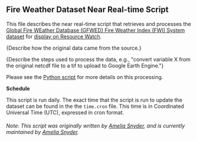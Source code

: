## Fire Weather Dataset Near Real-time Script
This file describes the near real-time script that retrieves and processes the [Global Fire WEather Database (GFWED) Fire Weather Index (FWI) System dataset](https://data.giss.nasa.gov/impacts/gfwed/) for [display on Resource Watch](https://resourcewatch.org/data/explore/for012-Fire-Risk-Index).

{Describe how the original data came from the source.}

{Describe the steps used to process the data, e.g., "convert variable X from the original netcdf file to a tif to upload to Google Earth Engine."}

Please see the [Python script](https://github.com/resource-watch/nrt-scripts/blob/master/for_012_fire_risk/contents/src/__init__.py) for more details on this processing.

**Schedule**

This script is run daily. The exact time that the script is run to update the dataset can be found in the the `time.cron` file. This time is in Coordinated Universal Time (UTC), expressed in cron format.

###### Note: This script was originally written by [Amelia Snyder](https://www.wri.org/profile/amelia-snyder), and is currently maintained by [Amelia Snyder](https://www.wri.org/profile/amelia-snyder).
